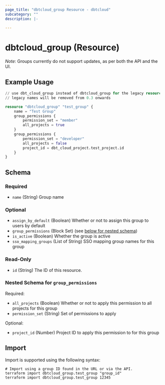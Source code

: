 ```yaml
---
page_title: "dbtcloud_group Resource - dbtcloud"
subcategory: ""
description: |-
  
---
```


# dbtcloud_group (Resource)

*Note*: Groups currently do not support updates, as per both the API and the UI.

## Example Usage

```terraform
// use dbt_cloud_group instead of dbtcloud_group for the legacy resource names
// legacy names will be removed from 0.3 onwards

resource "dbtcloud_group" "test_group" {
    name = "Test Group"
    group_permissions {
        permission_set = "member"
        all_projects = true
    }
    group_permissions {
        permission_set = "developer"
        all_projects = false
        project_id = dbt_cloud_project.test_project.id
    }
}
```

<!-- schema generated by tfplugindocs -->
## Schema

### Required

- `name` (String) Group name

### Optional

- `assign_by_default` (Boolean) Whether or not to assign this group to users by default
- `group_permissions` (Block Set) (see [below for nested schema](#nestedblock--group_permissions))
- `is_active` (Boolean) Whether the group is active
- `sso_mapping_groups` (List of String) SSO mapping group names for this group

### Read-Only

- `id` (String) The ID of this resource.

<a id="nestedblock--group_permissions"></a>
### Nested Schema for `group_permissions`

Required:

- `all_projects` (Boolean) Whether or not to apply this permission to all projects for this group
- `permission_set` (String) Set of permissions to apply

Optional:

- `project_id` (Number) Project ID to apply this permission to for this group

## Import

Import is supported using the following syntax:

```shell
# Import using a group ID found in the URL or via the API.
terraform import dbtcloud_group.test_group "group_id"
terraform import dbtcloud_group.test_group 12345
```
